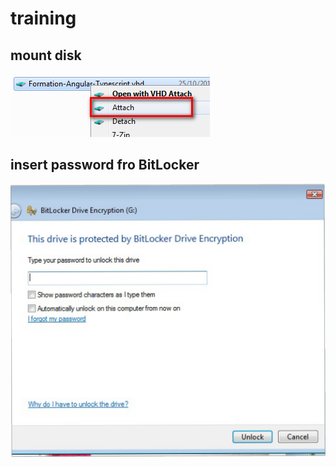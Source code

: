 # training

## mount disk
![mountdisk](/screenshots/attach.png)

## insert password fro BitLocker
![passwordBitLocker](/screenshots/passwordBitLocker.png)
